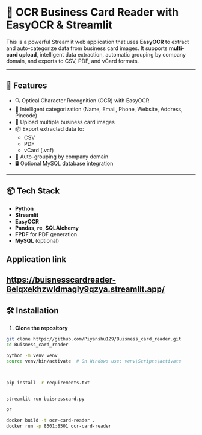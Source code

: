 # 📇 OCR Business Card Reader with EasyOCR & Streamlit

This is a powerful Streamlit web application that uses **EasyOCR** to extract and auto-categorize data from business card images. It supports **multi-card upload**, intelligent data extraction, automatic grouping by company domain, and exports to CSV, PDF, and vCard formats.

---

## 🚀 Features

- 🔍 Optical Character Recognition (OCR) with EasyOCR
- 🧠 Intelligent categorization (Name, Email, Phone, Website, Address, Pincode)
- 📸 Upload multiple business card images
- 📦 Export extracted data to:
  - CSV
  - PDF
  - vCard (.vcf)
- 🏢 Auto-grouping by company domain
- 🛢 Optional MySQL database integration

---

## 📦 Tech Stack

- **Python**
- **Streamlit**
- **EasyOCR**
- **Pandas**, **re**, **SQLAlchemy**
- **FPDF** for PDF generation
- **MySQL** (optional)

## Application link
https://buisnesscardreader-8elqxekhzwldmagly9qzya.streamlit.app/
---


## 🛠️ Installation

1. **Clone the repository**

```bash
git clone https://github.com/Piyanshu129/Buisness_card_reader.git
cd Buisness_card_reader

python -m venv venv
source venv/bin/activate  # On Windows use: venv\Scripts\activate



pip install -r requirements.txt


streamlit run buisnesscard.py

or

docker build -t ocr-card-reader .
docker run -p 8501:8501 ocr-card-reader

